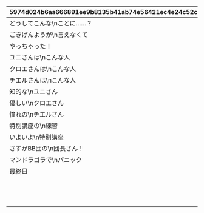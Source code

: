 |5974d024b6aa666891ee9b8135b41ab74e56421ec4e24c52c5ce2aee12734648|4a313517fe179e399c61c91035e2011d71c32dc7e520f5e71b528374b37f895e|577215da99652ee3e2f8b9ad6eb6dc2b5f88bc945f9469c430211642087635cf|08571e7e20c2213e34a2abb609ec5903de9fe4abf7f53df991e7d68b1c453bc3|5b149039c290c2f130c0cf9c622917a66eed61fc6c94cd87082fb20a371e747c|204d7d8cb1f7232dd6dba95998a815fe5ddc9592163702f19496a6acc024989d|667faea8e80829ad39a51209a49b7afa13394fb82f83d0dd28852c764d663189|5f378e8b40279bedd4458db0115fa0ff5475c0a7f5d9348f9924cb8f3bc874a0|
| --- | --- | --- | --- | --- | --- | --- | --- |
|どうしてこんな\nことに……？|1|5023000|0|0|1|2030/01/01 1:00:00|2020/08/16 5:00:00|
|ごきげんようが\n言えなくて|2|5023001|0|0|2|2030/01/01 1:00:00|2020/08/16 5:00:00|
|やっちゃった！|3|5023002|0|0|3|2030/01/01 1:00:00|2020/08/16 5:00:00|
|ユニさんは\nこんな人|4|5023002|0|0|4|2030/01/01 1:00:00|2020/08/17 5:00:00|
|クロエさんは\nこんな人|5|5023002|0|0|5|2030/01/01 1:00:00|2020/08/17 5:00:00|
|チエルさんは\nこんな人|6|5023002|0|0|6|2030/01/01 1:00:00|2020/08/17 5:00:00|
|知的な\nユニさん|7|5023003|0|0|7|2030/01/01 1:00:00|2020/08/18 5:00:00|
|優しい\nクロエさん|8|5023003|0|0|8|2030/01/01 1:00:00|2020/08/18 5:00:00|
|憧れの\nチエルさん|9|5023003|0|0|9|2030/01/01 1:00:00|2020/08/18 5:00:00|
|特別講座の\n練習|10|5023003|0|0|10|2030/01/01 1:00:00|2020/08/19 5:00:00|
|いよいよ\n特別講座|11|5023004|0|0|11|2030/01/01 1:00:00|2020/08/19 5:00:00|
|さすがBB団の\n団長さん！|12|5023005|0|0|12|2030/01/01 1:00:00|2020/08/19 5:00:00|
|マンドラゴラで\nパニック|13|5023006|0|0|13|2030/01/01 1:00:00|2020/08/19 5:00:00|
|最終日|14|5023007|0|0|14|2030/01/01 1:00:00|2020/08/23 5:00:00|
||0|5023000|0|1|15|2030/01/01 1:00:00|2020/08/23 21:00:00|
||0|5023000|0|1|16|2030/01/01 1:00:00|2020/08/23 21:00:00|
||0|5023000|0|1|17|2030/01/01 1:00:00|2020/08/23 21:00:00|
